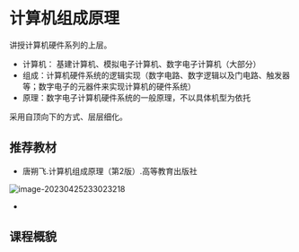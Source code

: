 # 计算机组成原理

讲授计算机硬件系列的上层。

* 计算机： 基建计算机、模拟电子计算机、数字电子计算机（大部分）
* 组成：计算机硬件系统的逻辑实现（数字电路、数字逻辑以及门电路、触发器等；数字电子的元器件来实现计算机的硬件系统）
* 原理：数字电子计算机硬件系统的一般原理，不以具体机型为依托

采用自顶向下的方式、层层细化。

## 推荐教材

* 唐朔飞.计算机组成原理（第2版）.高等教育出版社

![image-20230425233023218](.assets/笔记/image-20230425233023218.png)

* 

## 课程概貌